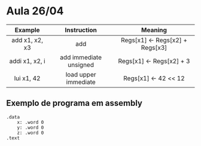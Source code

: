 # Aula 26/04

|    Example     |      Instruction       |             Meaning             |
| :------------: | :--------------------: | :-----------------------------: |
| add x1, x2, x3 |          add           | Regs[x1] <- Regs[x2] + Regs[x3] |
| addi x1, x2, i | add immediate unsigned |    Regs[x1] <- Regs[x2] + 3     |
|   lui x1, 42   |  load upper immediate  |      Regs[x1] <- 42 << 12       |



## Exemplo de programa em assembly

```assembly
.data
    x: .word 0
    y: .word 0
    z: .word 0
.text
  